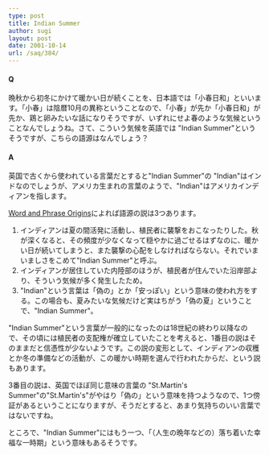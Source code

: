 ```yaml
---
type: post
title: Indian Summer
author: sugi
layout: post
date: 2001-10-14
url: /saq/384/
---
```

#### Q 

晩秋から初冬にかけて暖かい日が続くことを、日本語では「小春日和」といいます。「小春」は陰暦10月の異称ということなので、「小春」が先か「小春日和」が先か、鶏と卵みたいな話になりそうですが、いずれにせよ春のような気候ということなんでしょうね。さて、こういう気候を英語では "Indian Summer"というそうですが、こちらの語源はなんでしょう？

#### A 

英国で古くから使われている言葉だとすると"Indian Summer"の "Indian"はインドなのでしょうが、アメリカ生まれの言葉のようで、"Indian"はアメリカインディアンを指します。

<a href="http://www.uselessknowledge.com/word/indian.shtml" onclick="_gaq.push(['_trackEvent', 'outbound-article', 'http://www.uselessknowledge.com/word/indian.shtml', 'Word and Phrase Origins']);" >Word and Phrase Origins</a>によれば語源の説は3つあります。

  1. インディアンは夏の間活発に活動し、植民者に襲撃をおこなったりした。秋が深くなると、その頻度が少なくなって穏やかに過ごせるはずなのに、暖かい日が続いてしまうと、また襲撃の心配をしなければならない。それでいまいましさをこめて"Indian Summer"と呼ぶ。
  2. インディアンが居住していた内陸部のほうが、植民者が住んでいた沿岸部より、そういう気候が多く発生したため。
  3. "Indian"という言葉は「偽の」とか「安っぽい」という意味の使われ方をする。この場合も、夏みたいな気候だけど実はちがう「偽の夏」ということで、"Indian Summer"。

"Indian Summer"という言葉が一般的になったのは18世紀の終わり以降なので、その頃には植民者の支配権が確立していたことを考えると、1番目の説はそのままだと信憑性が少ないようです。この説の変形として、インディアンの収穫とか冬の準備などの活動が、この暖かい時期を選んで行われたからだ、という説もあります。

3番目の説は、英国でほぼ同じ意味の言葉の "St.Martin's Summer"の"St.Martin's"がやはり「偽の」という意味を持つようなので、1つ傍証があるということになりますが、そうだとすると、あまり気持ちのいい言葉ではないですね。

ところで、"Indian Summer"にはもう一つ、「（人生の晩年などの）落ち着いた幸福な一時期」という意味もあるそうです。